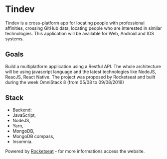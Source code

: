 # Tindev

Tindev is a cross-platform app for locating people with professional affinities, crossing GitHub data, locating people who are interested in similar technologies. 
This application will be available for Web, Android and IOS systems.

## Goals
Build a multiplatform application using a Restful API. The whole architecture will be using javascript language and the latest technologies like NodeJS, ReacJS, React Native.
The project was proposed by Rocketseat and built during the week OmniStack 8 (from 05/08 to 09/08/2019)

## Stack
- Backend:
 - JavaScript,
 - NodeJS,
 - Yarn,
 - MongoDB,
 - MongoDB compass,
 - Insomnia.
 
 
 Powered by [Rocketseat](https://rocketseat.com.br) - for more informations access the website.
